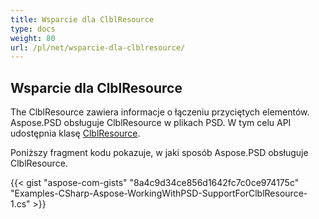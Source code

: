 ```yaml
---
title: Wsparcie dla ClblResource
type: docs
weight: 80
url: /pl/net/wsparcie-dla-clblresource/
---
```


## **Wsparcie dla ClblResource**
The ClblResource zawiera informacje o łączeniu przyciętych elementów. Aspose.PSD obsługuje ClblResource w plikach PSD. W tym celu API udostępnia klasę [ClblResource](https://reference.aspose.com/net/psd/aspose.psd.fileformats.psd.layers.layerresources/clblresource).

Poniższy fragment kodu pokazuje, w jaki sposób Aspose.PSD obsługuje ClblResource.

{{< gist "aspose-com-gists" "8a4c9d34ce856d1642fc7c0ce974175c" "Examples-CSharp-Aspose-WorkingWithPSD-SupportForClblResource-1.cs" >}}

